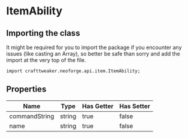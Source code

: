 # ItemAbility

## Importing the class

It might be required for you to import the package if you encounter any issues (like casting an Array), so better be safe than sorry and add the import at the very top of the file.
```zenscript
import crafttweaker.neoforge.api.item.ItemAbility;
```


## Properties

|     Name      |  Type  | Has Getter | Has Setter |
|---------------|--------|------------|------------|
| commandString | string | true       | false      |
| name          | string | true       | false      |

